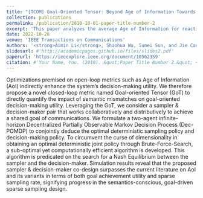 ```yaml
---
title: "[TCOM] Goal-Oriented Tensor: Beyond Age of Information Towards Semantics-Empowered Goal-Oriented Communications"
collection: publications
permalink: /publication/2010-10-01-paper-title-number-2
excerpt: 'This paper analyzes the average Age of Information for reactive HARQ and proactive HARQ. Theoretical results and optimization solutions show that proactive HARQ draws its strength from both age performance and system robustness, thus enabling the potential to provide new system advancement of a freshness-critical status update system.'
date: 2022-10-26
venue: 'IEEE Transactions on Communications'
authors: '<strong>Aimin Li</strong>, Shaohua Wu, Sumei Sun, and Jie Cao, in IEEE Transactions on Communications, 2024.'
slidesurl: #'http://academicpages.github.io/files/slides2.pdf'
paperurl: 'https://ieeexplore.ieee.org/document/10562359'
citation: #'Your Name, You. (2010). &quot;Paper Title Number 2.&quot; <i>Journal 1</i>. 1(2).'
---
```


Optimizations premised on open-loop metrics such as Age of Information (AoI) indirectly enhance the system’s decision-making utility. We therefore propose a novel closed-loop metric named Goal-oriented Tensor (GoT) to directly quantify the impact of semantic mismatches on goal-oriented decision-making utility. Leveraging the GoT, we consider a sampler & decision-maker pair that works collaboratively and distributively to achieve a shared goal of communications. We formulate a two-agent infinite-horizon Decentralized Partially Observable Markov Decision Process (Dec-POMDP) to conjointly deduce the optimal deterministic sampling policy and decision-making policy. To circumvent the curse of dimensionality in obtaining an optimal deterministic joint policy through Brute-Force-Search, a sub-optimal yet computationally efficient algorithm is developed. This algorithm is predicated on the search for a Nash Equilibrium between the sampler and the decision-maker. Simulation results reveal that the proposed sampler & decision-maker co-design surpasses the current literature on AoI and its variants in terms of both goal achievement utility and sparse sampling rate, signifying progress in the semantics-conscious, goal-driven sparse sampling design.
